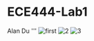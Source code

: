 # ECE444-Lab1
Alan Du
'''
![first](https://user-images.githubusercontent.com/39738139/133839988-91e7d513-df31-4286-b1d4-90d7bb821d92.png)
![2](https://user-images.githubusercontent.com/39738139/133840083-73cac4bc-5a9e-4d40-9c4a-42f7e5121a77.png)
![3](https://user-images.githubusercontent.com/39738139/133840173-8e2d4159-738a-48b3-8706-3a0a948947c4.png)
